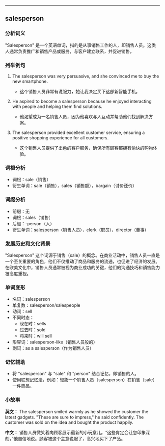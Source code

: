 
---------------
## salesperson
### 分析词义
"Salesperson" 是一个英语单词，指的是从事销售工作的人，即销售人员。这类人通常负责推广和销售产品或服务，与客户建立联系，并促进销售。

### 列举例句
1. The salesperson was very persuasive, and she convinced me to buy the new smartphone.
   - 这个销售人员非常有说服力，她让我决定买下这部新智能手机。

2. He aspired to become a salesperson because he enjoyed interacting with people and helping them find solutions.
   - 他渴望成为一名销售人员，因为他喜欢与人互动并帮助他们找到解决方案。

3. The salesperson provided excellent customer service, ensuring a positive shopping experience for all customers.
   - 这个销售人员提供了出色的客户服务，确保所有顾客都拥有愉快的购物体验。

### 词根分析
- 词根：sale（销售）
- 衍生单词：sale（销售），sales（销售额），bargain（讨价还价）

### 词缀分析
- 前缀：无
- 词根：sales（销售）
- 后缀：-person（人）
- 衍生单词：salesperson（销售人员），clerk（职员），director（董事）

### 发展历史和文化背景
"Salesperson" 这个词源于销售（sale）的概念。在商业活动中，销售人员一直是一个至关重要的角色，他们不仅推动了商品和服务的流通，也促进了经济的发展。在欧美文化中，销售人员通常被视为商业成功的关键，他们的沟通技巧和销售能力被高度重视。

### 单词变形
- 名词：salesperson
- 单复数：salesperson/salespeople
- 动词：sell
- 不同时态：
  - 现在时：sells
  - 过去时：sold
  - 将来时：will sell
- 形容词：salesperson-like（销售人员般的）
- 副词：as a salesperson（作为销售人员）

### 记忆辅助
- 将 "salesperson" 与 "sale" 和 "person" 结合记忆，即销售的人。
- 使用联想记忆法，例如：想象一个销售人员（salesperson）在销售（sale）一件商品。

### 小故事
**英文：** 
The salesperson smiled warmly as he showed the customer the latest gadgets. "These are sure to impress," he said confidently. The customer was sold on the idea and bought the product happily.

**中文：**
销售人员微笑着向顾客展示最新的小玩意儿。“这些肯定会让您印象深刻，”他自信地说。顾客被这个主意说服了，高兴地买下了产品。

